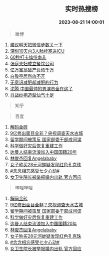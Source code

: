<div align="center"><h2>实时热搜榜</h2><h4>2023-08-21 14:00:01</h4></div>

> 微博  

1. [建议明天把微信步数关一下](https://s.weibo.com/weibo?q=%23%E5%BB%BA%E8%AE%AE%E6%98%8E%E5%A4%A9%E6%8A%8A%E5%BE%AE%E4%BF%A1%E6%AD%A5%E6%95%B0%E5%85%B3%E4%B8%80%E4%B8%8B%23&t=31&band_rank=1&Refer=top)<br />
2. [深圳10天内3人肺栓塞进ICU](https://s.weibo.com/weibo?q=%23%E6%B7%B1%E5%9C%B310%E5%A4%A9%E5%86%853%E4%BA%BA%E8%82%BA%E6%A0%93%E5%A1%9E%E8%BF%9BICU%23&t=31&band_rank=2&Refer=top)<br />
3. [60秒打卡缤纷南非](https://s.weibo.com/weibo?q=%2360%E7%A7%92%E6%89%93%E5%8D%A1%E7%BC%A4%E7%BA%B7%E5%8D%97%E9%9D%9E%23&t=31&band_rank=3&Refer=top)<br />
4. [张庭夫妇成立餐饮公司](https://s.weibo.com/weibo?q=%23%E5%BC%A0%E5%BA%AD%E5%A4%AB%E5%A6%87%E6%88%90%E7%AB%8B%E9%A4%90%E9%A5%AE%E5%85%AC%E5%8F%B8%23&t=31&band_rank=4&Refer=top)<br />
5. [亿万富翁破产负债千万](https://s.weibo.com/weibo?q=%23%E4%BA%BF%E4%B8%87%E5%AF%8C%E7%BF%81%E7%A0%B4%E4%BA%A7%E8%B4%9F%E5%80%BA%E5%8D%83%E4%B8%87%23&t=31&band_rank=5&Refer=top)<br />
6. [白敬亭居然放不开](https://s.weibo.com/weibo?q=%23%E7%99%BD%E6%95%AC%E4%BA%AD%E5%B1%85%E7%84%B6%E6%94%BE%E4%B8%8D%E5%BC%80%23&t=31&band_rank=6&Refer=top)<br />
7. [无意识减肥却减肥的行为](https://s.weibo.com/weibo?q=%23%E6%97%A0%E6%84%8F%E8%AF%86%E5%87%8F%E8%82%A5%E5%8D%B4%E5%87%8F%E8%82%A5%E7%9A%84%E8%A1%8C%E4%B8%BA%23&t=31&band_rank=7&Refer=top)<br />
8. [沈腾 中国最帅的男演员全在这了](https://s.weibo.com/weibo?q=%E6%B2%88%E8%85%BE%20%E4%B8%AD%E5%9B%BD%E6%9C%80%E5%B8%85%E7%9A%84%E7%94%B7%E6%BC%94%E5%91%98%E5%85%A8%E5%9C%A8%E8%BF%99%E4%BA%86&t=31&band_rank=8&Refer=top)<br />
9. [肖战纱袍造型仙气十足](https://s.weibo.com/weibo?q=%23%E8%82%96%E6%88%98%E7%BA%B1%E8%A2%8D%E9%80%A0%E5%9E%8B%E4%BB%99%E6%B0%94%E5%8D%81%E8%B6%B3%23&t=31&band_rank=9&Refer=top)<br />

> 知乎  


> 百度  

1. [解码金砖](https://www.baidu.com/s?wd=%E8%A7%A3%E7%A0%81%E9%87%91%E7%A0%96&sa=fyb_news&rsv_dl=fyb_news)<br />
2. [9亿修出面目全非？央视调查天水古城](https://www.baidu.com/s?wd=9%E4%BA%BF%E4%BF%AE%E5%87%BA%E9%9D%A2%E7%9B%AE%E5%85%A8%E9%9D%9E%EF%BC%9F%E5%A4%AE%E8%A7%86%E8%B0%83%E6%9F%A5%E5%A4%A9%E6%B0%B4%E5%8F%A4%E5%9F%8E&sa=fyb_news&rsv_dl=fyb_news)<br />
3. [留学期间被策反 国家部委干部成间谍](https://www.baidu.com/s?wd=%E7%95%99%E5%AD%A6%E6%9C%9F%E9%97%B4%E8%A2%AB%E7%AD%96%E5%8F%8D+%E5%9B%BD%E5%AE%B6%E9%83%A8%E5%A7%94%E5%B9%B2%E9%83%A8%E6%88%90%E9%97%B4%E8%B0%8D&sa=fyb_news&rsv_dl=fyb_news)<br />
4. [科学做好灾后恢复重建工作](https://www.baidu.com/s?wd=%E7%A7%91%E5%AD%A6%E5%81%9A%E5%A5%BD%E7%81%BE%E5%90%8E%E6%81%A2%E5%A4%8D%E9%87%8D%E5%BB%BA%E5%B7%A5%E4%BD%9C&sa=fyb_news&rsv_dl=fyb_news)<br />
5. [达曼人结束流浪加入中国国籍20年](https://www.baidu.com/s?wd=%E8%BE%BE%E6%9B%BC%E4%BA%BA%E7%BB%93%E6%9D%9F%E6%B5%81%E6%B5%AA%E5%8A%A0%E5%85%A5%E4%B8%AD%E5%9B%BD%E5%9B%BD%E7%B1%8D20%E5%B9%B4&sa=fyb_news&rsv_dl=fyb_news)<br />
6. [林俊杰回复Angelababy](https://www.baidu.com/s?wd=%E6%9E%97%E4%BF%8A%E6%9D%B0%E5%9B%9E%E5%A4%8DAngelababy&sa=fyb_news&rsv_dl=fyb_news)<br />
7. [女子称买28元河蚌疑发现红色孔克珠](https://www.baidu.com/s?wd=%E5%A5%B3%E5%AD%90%E7%A7%B0%E4%B9%B028%E5%85%83%E6%B2%B3%E8%9A%8C%E7%96%91%E5%8F%91%E7%8E%B0%E7%BA%A2%E8%89%B2%E5%AD%94%E5%85%8B%E7%8F%A0&sa=fyb_news&rsv_dl=fyb_news)<br />
8. [#念念相忘感受七夕心动#](https://www.baidu.com/s?wd=%23%E5%BF%B5%E5%BF%B5%E7%9B%B8%E5%BF%98%E6%84%9F%E5%8F%97%E4%B8%83%E5%A4%95%E5%BF%83%E5%8A%A8%23&sa=fyb_news&rsv_dl=fyb_news)<br />
9. [女卫生院长被举报婚内出轨 官方回应](https://www.baidu.com/s?wd=%E5%A5%B3%E5%8D%AB%E7%94%9F%E9%99%A2%E9%95%BF%E8%A2%AB%E4%B8%BE%E6%8A%A5%E5%A9%9A%E5%86%85%E5%87%BA%E8%BD%A8+%E5%AE%98%E6%96%B9%E5%9B%9E%E5%BA%94&sa=fyb_news&rsv_dl=fyb_news)<br />

> 哔哩哔哩  

1. [解码金砖](https://www.baidu.com/s?wd=%E8%A7%A3%E7%A0%81%E9%87%91%E7%A0%96&sa=fyb_news&rsv_dl=fyb_news)<br />
2. [9亿修出面目全非？央视调查天水古城](https://www.baidu.com/s?wd=9%E4%BA%BF%E4%BF%AE%E5%87%BA%E9%9D%A2%E7%9B%AE%E5%85%A8%E9%9D%9E%EF%BC%9F%E5%A4%AE%E8%A7%86%E8%B0%83%E6%9F%A5%E5%A4%A9%E6%B0%B4%E5%8F%A4%E5%9F%8E&sa=fyb_news&rsv_dl=fyb_news)<br />
3. [留学期间被策反 国家部委干部成间谍](https://www.baidu.com/s?wd=%E7%95%99%E5%AD%A6%E6%9C%9F%E9%97%B4%E8%A2%AB%E7%AD%96%E5%8F%8D+%E5%9B%BD%E5%AE%B6%E9%83%A8%E5%A7%94%E5%B9%B2%E9%83%A8%E6%88%90%E9%97%B4%E8%B0%8D&sa=fyb_news&rsv_dl=fyb_news)<br />
4. [科学做好灾后恢复重建工作](https://www.baidu.com/s?wd=%E7%A7%91%E5%AD%A6%E5%81%9A%E5%A5%BD%E7%81%BE%E5%90%8E%E6%81%A2%E5%A4%8D%E9%87%8D%E5%BB%BA%E5%B7%A5%E4%BD%9C&sa=fyb_news&rsv_dl=fyb_news)<br />
5. [达曼人结束流浪加入中国国籍20年](https://www.baidu.com/s?wd=%E8%BE%BE%E6%9B%BC%E4%BA%BA%E7%BB%93%E6%9D%9F%E6%B5%81%E6%B5%AA%E5%8A%A0%E5%85%A5%E4%B8%AD%E5%9B%BD%E5%9B%BD%E7%B1%8D20%E5%B9%B4&sa=fyb_news&rsv_dl=fyb_news)<br />
6. [林俊杰回复Angelababy](https://www.baidu.com/s?wd=%E6%9E%97%E4%BF%8A%E6%9D%B0%E5%9B%9E%E5%A4%8DAngelababy&sa=fyb_news&rsv_dl=fyb_news)<br />
7. [女子称买28元河蚌疑发现红色孔克珠](https://www.baidu.com/s?wd=%E5%A5%B3%E5%AD%90%E7%A7%B0%E4%B9%B028%E5%85%83%E6%B2%B3%E8%9A%8C%E7%96%91%E5%8F%91%E7%8E%B0%E7%BA%A2%E8%89%B2%E5%AD%94%E5%85%8B%E7%8F%A0&sa=fyb_news&rsv_dl=fyb_news)<br />
8. [#念念相忘感受七夕心动#](https://www.baidu.com/s?wd=%23%E5%BF%B5%E5%BF%B5%E7%9B%B8%E5%BF%98%E6%84%9F%E5%8F%97%E4%B8%83%E5%A4%95%E5%BF%83%E5%8A%A8%23&sa=fyb_news&rsv_dl=fyb_news)<br />
9. [女卫生院长被举报婚内出轨 官方回应](https://www.baidu.com/s?wd=%E5%A5%B3%E5%8D%AB%E7%94%9F%E9%99%A2%E9%95%BF%E8%A2%AB%E4%B8%BE%E6%8A%A5%E5%A9%9A%E5%86%85%E5%87%BA%E8%BD%A8+%E5%AE%98%E6%96%B9%E5%9B%9E%E5%BA%94&sa=fyb_news&rsv_dl=fyb_news)<br />
